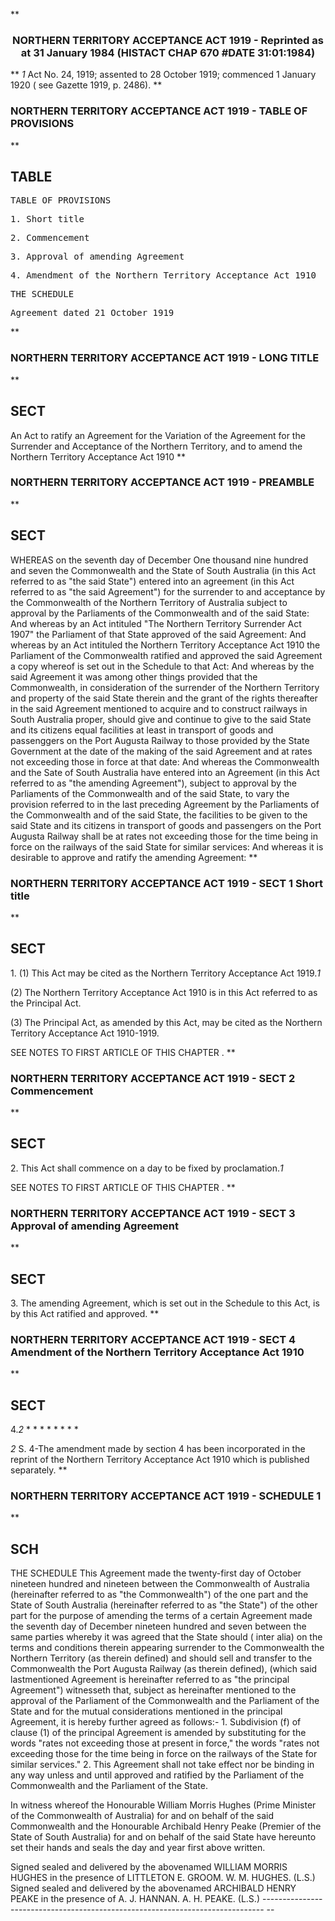 **<b>

### <center><name>NORTHERN TERRITORY ACCEPTANCE ACT 1919 - Reprinted as at 31 January 1984 (HISTACT CHAP 670 #DATE 31:01:1984) </name></center>
</b>** *1* Act No. 24, 1919; assented to 28 October 1919; commenced 1 January 1920 ( see Gazette 1919, p. 2486).<lf> </lf>
**<b>

### <name>NORTHERN TERRITORY ACCEPTANCE ACT 1919 - TABLE OF PROVISIONS </name>
</b>** 

## TABLE
<tables> <tt>                  TABLE  OF  PROVISIONS<lf> 

  1\.        Short title<lf> <p>  2\.        Commencement<lf> <p>  3\.        Approval of amending Agreement<lf> <p>  4\.        Amendment of the Northern Territory Acceptance Act 1910<lf> <p>                                 THE  SCHEDULE<lf> <p>                        Agreement dated 21 October 1919<lf> </lf></p></lf></p></lf></p></lf></p></lf></p></lf>
</lf></tt></tables>
**<b>

### <name>NORTHERN TERRITORY ACCEPTANCE ACT 1919 - LONG TITLE </name>
</b>** 

## SECT
<sect> An Act to ratify an Agreement for the Variation of the Agreement for the Surrender and Acceptance of the Northern Territory, and to amend the Northern Territory Acceptance Act 1910 </sect>
**<b>

### <name>NORTHERN TERRITORY ACCEPTANCE ACT 1919 - PREAMBLE </name>
</b>** 

## SECT
<sect>   WHEREAS on the seventh day of December One thousand nine hundred and seven the Commonwealth and the State of South Australia (in this Act referred to as "the said State") entered into an agreement (in this Act referred to as "the said Agreement") for the surrender to and acceptance by the Commonwealth of the Northern Territory of Australia subject to approval by the Parliaments of the Commonwealth and of the said State:<lf>   And whereas by an Act intituled "The Northern Territory Surrender Act 1907" the Parliament of that State approved of the said Agreement:<lf>   And whereas by an Act intituled the Northern Territory Acceptance Act 1910 the Parliament of the Commonwealth ratified and approved the said Agreement a copy whereof is set out in the Schedule to that Act:<lf>   And whereas by the said Agreement it was among other things provided that the Commonwealth, in consideration of the surrender of the Northern Territory and property of the said State therein and the grant of the rights thereafter in the said Agreement mentioned to acquire and to construct railways in South Australia proper, should give and continue to give to the said State and its citizens equal facilities at least in transport of goods and passenggers on the Port Augusta Railway to those provided by the State Government at the date of the making of the said Agreement and at rates not exceeding those in force at that date:<lf>   And whereas the Commonwealth and the Sate of South Australia have entered into an Agreement (in this Act referred to as "the amending Agreement"), subject to approval by the Parliaments of the Commonwealth and of the said State, to vary the provision referred to in the last preceding Agreement by the Parliaments of the Commonwealth and of the said State, the facilities to be given to the said State and its citizens in transport of goods and passengers on the Port Augusta Railway shall be at rates not exceeding those for the time being in force on the railways of the said State for similar services:<lf>   And whereas it is desirable to approve and ratify the amending Agreement:<lf> </lf></lf></lf></lf></lf></lf></sect>
**<b>

### <name>NORTHERN TERRITORY ACCEPTANCE ACT 1919 - SECT 1 Short title </name>
</b>** 

## SECT
<sect>   1\. (1) This Act may be cited as the Northern Territory Acceptance Act 1919.*1* 

  (2) The Northern Territory Acceptance Act 1910 is in this Act referred to as the Principal Act. 

  (3) The Principal Act, as amended by this Act, may be cited as the Northern Territory Acceptance Act 1910-1919\. 

SEE NOTES TO FIRST ARTICLE OF THIS CHAPTER . 
</sect>
**<b>

### <name>NORTHERN TERRITORY ACCEPTANCE ACT 1919 - SECT 2 Commencement </name>
</b>** 

## SECT
<sect>   2\. This Act shall commence on a day to be fixed by proclamation.*1*<lf> 

SEE NOTES TO FIRST ARTICLE OF THIS CHAPTER . 
</lf></sect>
**<b>

### <name>NORTHERN TERRITORY ACCEPTANCE ACT 1919 - SECT 3 Approval of amending Agreement </name>
</b>** 

## SECT
<sect>   3\. The amending Agreement, which is set out in the Schedule to this Act, is by this Act ratified and approved. </sect>
**<b>

### <name>NORTHERN TERRITORY ACCEPTANCE ACT 1919 - SECT 4 Amendment of the Northern Territory Acceptance Act 1910 </name>
</b>** 

## SECT
<sect>   4.*2*   *   *   *   *   *   *   *   *<lf> 

*2* S. 4-The amendment made by section 4 has been incorporated in the reprint of the Northern Territory Acceptance Act 1910 which is published separately. 
</lf></sect>
**<b>

### <name>NORTHERN TERRITORY ACCEPTANCE ACT 1919 - SCHEDULE 1 </name>
</b>** 

## SCH
<sch>                                  THE  SCHEDULE<lf>   This Agreement made the twenty-first day of October nineteen hundred and<lf> nineteen between the Commonwealth of Australia (hereinafter referred to as "the<lf> Commonwealth") of the one part and the State of South Australia (hereinafter<lf> referred to as "the State") of the other part for the purpose of amending the<lf> terms of a certain Agreement made the seventh day of December nineteen hundred<lf> and seven between the same parties whereby it was agreed that the State should ( <lf> inter alia) on the terms and conditions therein appearing surrender to<lf> the Commonwealth the Northern Territory (as therein defined) and should sell and <lf> transfer to the Commonwealth the Port Augusta Railway (as therein defined),<lf> (which said lastmentioned Agreement is hereinafter referred to as "the<lf> principal Agreement") witnesseth that, subject as hereinafter mentioned to the<lf> approval of the Parliament of the Commonwealth and the Parliament of the State<lf> and for the mutual considerations mentioned in the principal Agreement, it is<lf> hereby further agreed as follows:-<lf>   1\.  Subdivision (f) of clause (1) of the principal Agreement is amended by<lf> substituting for the words "rates not exceeding those at present in force,"<lf> the words "rates not exceeding those for the time being in force on the<lf> railways of the State for similar services."<lf>   2\.  This Agreement shall not take effect nor be binding in any way unless and<lf> until approved and ratified by the Parliament of the Commonwealth and the<lf> Parliament of the State.<lf> 

  In witness whereof the Honourable William Morris Hughes (Prime Minister of the <lf> Commonwealth of Australia) for and on behalf of the said Commonwealth and the<lf> Honourable Archibald Henry Peake (Premier of the State of South Australia) for<lf> and on behalf of the said State have hereunto set their hands and seals the day<lf> and year first above written.<lf> <p>        Signed sealed and delivered by the<lf>         abovenamed WILLIAM MORRIS HUGHES in<lf>         the presence of LITTLETON E. GROOM.        W.  M.  HUGHES.  (L.S.)<lf>         Signed sealed and delivered by the<lf>         abovenamed ARCHIBALD HENRY PEAKE in<lf>         the presence of A. J. HANNAN.              A.  H.  PEAKE.  (L.S.)<lf> ------------------------------------------------------------------------------ -- <lf> </lf></lf></lf></lf></lf></lf></lf></p></lf></lf></lf></lf></lf>
</lf></lf></lf></lf></lf></lf></lf></lf></lf></lf></lf></lf></lf></lf></lf></lf></lf></lf></lf></lf></lf></lf></sch>
